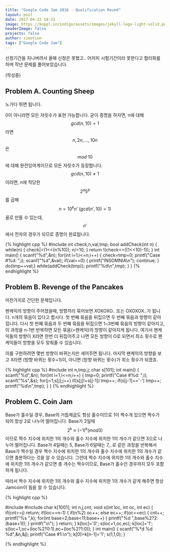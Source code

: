 ```yaml
---
title: "Google Code Jam 2016 - Qualification Round"
layout: post
date: 2017-04-22 18:33
image: https://koppl.in/indigo/assets/images/jekyll-logo-light-solid.png
headerImage: false
projects: false
author: simotion
tags: ["Google Code Jam"]
---
```


신청기간을 지나버려서 올해 신청은 못했고.. 어차피 시험기간이라 못한다고 합리화를 하며 작년 문제를 풀어보았습니다.

(작성중)

## Problem A. Counting Sheep

노가다 뛰면 됩니다.

0이 아니라면 모든 자릿수가 표현 가능합니다.
굳이 증명을 하자면, n에 대해 $$gcd(n,10)=1$$라면 $$n,2n,...,10n$$은 $$mod\:10$$에 대해 완전잉여계이므로 모든 자릿수가 등장합니다.
$$gcd(n,10)\neq1$$이라면, n에 적당한 $$2^a5^b$$를 곱해 $$n=10^kn'\:(gcd(n',10)=1)$$ 꼴로 만들 수 있는데, $$n'$$에서 전자의 경우가 되므로 증명이 완료됩니다.


{% highlight cpp %}
#include <cstdio>
int check,n,val,tmp;
bool addCheck(int n) {
    while(n) {
        check|=(1<<(n%10));
        n/=10;
    }
    return !(check==((1<<10)-1));
}
int main() {
    scanf("%d",&n);
    for(int i=1;i<=n;i++) {
        check=tmp=0;
        printf("Case #%d: ",i);
        scanf("%d",&val);
        if(val==0) {
            printf("INSOMNIA\n");
            continue;
        }
        do{tmp+=val;} while(addCheck(tmp));
        printf("%d\n",tmp);
    }
}
{% endhighlight %}

## Problem B. Revenge of the Pancakes

마찬가지로 간단한 문제입니다.

팬케익의 방향이 주어졌을때, 방향끼리 묶어보면 XOXOXO.. 또는 OXOXOX..가 됩니다. n개의 묶음이 있다고 합시다. 첫 번째 묶음을 뒤집으면 두 번째 묶음과 방향이 같아집니다. 다시 첫 번쨰 묶음과 두 번째 묶음을 뒤집으면 1~3번째 묶음의 방향이 같아지고, 이 과정을 n-1번 반복하면 모든 묶음(=팬케익)의 방향이 같아지게 됩니다. 여기서 팬케익들의 방향이 X라면 한번 더 뒤집어주고 나면 모든 방향이 O로 되면서 최소 횟수로 팬케익들이 방향을 모두 맞춰줄 수 있습니다.

이를 구현하려면 몇번 방향이 바뀌는지만 세어주면 됩니다. 마지막 팬케익의 방향을 보고 X라면 (방향 바뀌는 횟수+1)이, 아니면 (방향 바뀌는 횟수)가 최소 횟수가 되겠죠.

{% highlight cpp %}
#include <cstdio>
int n,tmp,j;
char s[101];
int main() {
    scanf("%d",&n);
    for(int i=1;i<=n;i++) {
        tmp=0;
        printf("Case #%d: ",i);
        scanf("%s",&s);
        for(j=1;s[j];j++) if(s[j]!=s[j-1]) tmp++;
        if(s[j-1]=='-') tmp++;
        printf("%d\n",tmp);
    }
}
{% endhighlight %}

## Problem C. Coin Jam

Base가 홀수일 경우, Base의 거듭제곱도 항상 홀수이므로 1이 짝수개 있으면 짝수가 되어 항상 2로 나누어 떨어집니다.
Base가 2일때 $$2^k\equiv (-1)^k (mod 3)$$이므로 짝수 지수에 위치한 1의 개수와 홀수 지수에 위치한 1의 개수가 같으면 3으로 나누어 떨어집니다. Base가 4일때는 5, Base가 6일때는 7,..로 같은 과정을 반복해서 Base가 짝수일 경우 짝수 지수에 위치한 1의 개수와 홀수 지수에 위치한 1의 개수가 같으면 충분하다는 것을 알 수 있습니다. 그런데 짝수 지수에 위치한 1의 개수와 홀수 지수에 위치한 1의 개수가 같으면 총 개수는 짝수이므로, Base가 홀수인 경우까지 모두 포함하게 됩니다.

따라서 짝수 지수에 위치한 1의 개수와 홀수 지수에 위치한 1의 개수가 같게 해주면 항상 Jamcoin이 됨을 알 수 있습니다.

{% highlight cpp %}

#include <cstdio>
#include <cmath>
char k[1001];
int n,j,cnt;
void s(int loc, int oc, int ec) {
    if(cnt>=j) return;
    if(loc==n-1) {
        if(n%2) oc++;
        else ec++;
        if(oc==ec) {
            cnt++;
            printf("%s ",k);
            for(int base=2;base<11;base++) {
                printf("%d ",base%2?2:(base+1));
            }
            printf("\n");
        }
        return;
    }
    k[loc]='0';
    s(loc+1,oc,ec);
    k[loc]='1';
    s(loc+1,oc+(loc%2?0:1),ec+(loc%2?1:0));
}
int main() {
    scanf("%*d %d %d",&n,&j);
    printf("Case #1:\n");
    k[0]=k[n-1]='1';
    s(1,1,0);
}

{% endhighlight %}
